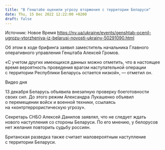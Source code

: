 ```yaml
---
title: "В Генштабе оценили угрозу вторжения с территории Беларуси"
date: Thu, 15 Dec 2022 12:22:00 +0200
draft: false
---
```

Источник: Новое Время https://nv.ua/ukraine/events/genshtab-ocenil-ugrozu-vtorzheniya-iz-belarusi-novosti-ukrainy-50291090.html


Об этом в ходе брифинга заявил заместитель начальника Главного оперативного управления Генштаба Алексей Громов.

«С учетом других имеющихся данных можно отметить, что в настоящее время вероятность проведения врагом наступательной операции с территории Республики Беларусь остается низкой», — отметил он.

 Видео дня   

13 декабря Беларусь объявила внезапную проверку боеготовности своих сил. До этого режим Александра Лукашенко объявил о перемещении войск и военной техники, ссылаясь на «контртеррористическую угрозу».

Секретарь СНБО Алексей Данилов заявлял, что не следует ждать нового наступления со стороны Беларуси. По его мнению, у белорусов нет желания повторить судьбу россиян.

Британская разведка также считает маловероятным наступление с территории Беларуси.
